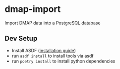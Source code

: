 # dmap-import
Import DMAP data into a PostgreSQL database

## Dev Setup
* Install ASDF ([installation guide](https://asdf-vm.com/guide/getting-started.html))
* run `asdf install` to install tools via asdf
* run `poetry install` to install python dependencies

